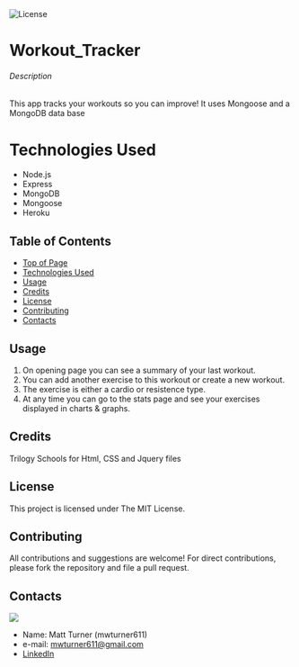 <img alt="License" src="https://img.shields.io/badge/-MIT License-blue">

# Workout_Tracker
###### Description
<p> This app tracks your workouts so you can improve! It uses Mongoose and a MongoDB data base <p>

# Technologies Used
* Node.js
* Express
* MongoDB
* Mongoose
* Heroku

## Table of Contents
* [Top of Page](#description)
* [Technologies Used](#technologies)
* [Usage](#usage)
* [Credits](#credits)
* [License](#license)
* [Contributing](#contributing)
* [Contacts](#contacts)

## Usage 
1. On opening page you can see a summary of your last workout.
2. You can add another exercise to this workout or create a new workout.
3. The exercise is either a cardio or resistence type.  
4. At any time you can go to the stats page and see your exercises displayed in charts & graphs.

## Credits
Trilogy Schools for Html, CSS and Jquery files  

## License
This project is licensed under The MIT License.

## Contributing
All contributions and suggestions are welcome! For direct contributions, please fork the repository and file a pull request.

## Contacts
<img src="https://avatars0.githubusercontent.com/u/58919488?v=4">

* Name: Matt Turner (mwturner611)
* e-mail: mwturner611@gmail.com
* [LinkedIn](https://www.linkedin.com/in/matt-turner-ba328211a/)